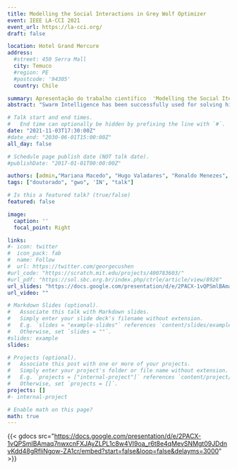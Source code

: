 ```yaml
---
title: Modelling the Social Interactions in Grey Wolf Optimizer
event: IEEE LA-CCI 2021
event_url: https://la-cci.org/
draft: false

location: Hotel Grand Mercure
address:
  #street: 450 Serra Mall
  city: Temuco
  #region: PE
  #postcode: '94305'
  country: Chile

summary: Apresentação do trabalho científico  'Modelling the Social Iteractions in Grey Wolf Optimizer' (LA-CCI 2021).
abstract: "Swarm Intelligence has been successfully used for solving high-dimensional and multimodal optimization problems. However, the wide range of swarm-based techniques, operators, and parameters requires prior knowledge before applying them to real-world problems. Because of this, we have been studying the meso-level characteristics that emerge from the social interactions within the swarm to understand each swarm-based technique's unique characteristics. In this paper, we model and study the interaction network of the Grey Wolf Optimizer (GWO) to capture its social behaviour. We used Portrait divergence to compare the similarity between network structures over experiments, simulations and iterations of the GWO. We also used Kullback divergence to compare the probability distributions of the network flows varying over experiments, simulations and iterations of the GWO. Furthermore,  we discovered we could identify the GWO convergence using the interaction network approach. Comparing different simulations, we found that the wolves communicate using a stable network structure but not necessarily a stable network flow indicating variance in the number of highly influential wolves. We also point out patterns found in GWO that appears to be similar to other swarm-based algorithms (GPSO and FSS)"

# Talk start and end times.
#   End time can optionally be hidden by prefixing the line with `#`.
date: "2021-11-03T17:30:00Z"
#date_end: "2030-06-01T15:00:00Z"
all_day: false

# Schedule page publish date (NOT talk date).
#publishDate: "2017-01-01T00:00:00Z"

authors: [admin,"Mariana Macedo", "Hugo Valadares", "Ronaldo Menezes", "Carmelo Bastos-Filho"]
tags: ["doutorado", "gwo", 'IN', "talk"]

# Is this a featured talk? (true/false)
featured: false

image:
  caption: ''
  focal_point: Right

links:
#- icon: twitter
#  icon_pack: fab
#  name: Follow
#  url: https://twitter.com/georgecushen
#url_code: "https://scratch.mit.edu/projects/400783603/"
#url_pdf: "https://sol.sbc.org.br/index.php/ctrle/article/view/8926"
url_slides: "https://docs.google.com/presentation/d/e/2PACX-1vQPSmlBAmaq7nwxcnFXJAyZLPL1c8w4VI9oa_r6t8e4qMevSNMgt09JDdnvKdd48gRfliNgow-ZA1cr/embed?start=false&loop=false&delayms=3000"
url_video: ""

# Markdown Slides (optional).
#   Associate this talk with Markdown slides.
#   Simply enter your slide deck's filename without extension.
#   E.g. `slides = "example-slides"` references `content/slides/example-slides.md`.
#   Otherwise, set `slides = ""`.
#slides: example
slides: 

# Projects (optional).
#   Associate this post with one or more of your projects.
#   Simply enter your project's folder or file name without extension.
#   E.g. `projects = ["internal-project"]` references `content/project/deep-learning/index.md`.
#   Otherwise, set `projects = []`.
projects: []
#- internal-project

# Enable math on this page?
math: true
---
```



{{< gdocs src="https://docs.google.com/presentation/d/e/2PACX-1vQPSmlBAmaq7nwxcnFXJAyZLPL1c8w4VI9oa_r6t8e4qMevSNMgt09JDdnvKdd48gRfliNgow-ZA1cr/embed?start=false&loop=false&delayms=3000" >}}
